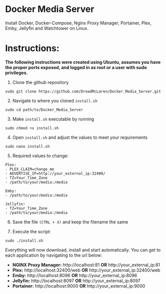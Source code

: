 # Docker Media Server
Install Docker, Docker-Compose, Nginx Proxy Manager, Portainer, Plex, Emby, Jellyfin and Watchtower on Linux.

# Instructions:

**The following instructions were created using Ubuntu, assumes you have the proper ports exposed, and logged in as root or a user with sudo privileges.**

1. Clone the github repository
```
sudo git clone https://github.com/DreadMcLaren/Docker_Media_Server.git
```

2. Navigate to where you cloned ```install.sh```
```
sudo cd path/to/Docker_Media_Server
```

3. Make ```install.sh``` executable by running
```
sudo chmod +x install.sh
```

4. Open ```install.sh``` and adjust the values to meet your requirements
```
sudo nano install.sh
```

5. Required values to change:
```
Plex:
- PLEX_CLAIM=change_me
- ADVERTISE_IP=http://your_external_ip:32400/
- TZ=Your_Time_Zone
- /path/to/your/media:/media
```
```
Emby:
- /path/to/your/media:/media
```
```
Jellyfin:
- TZ=Your_Time_Zone
- /path/to/your/media:/media
```

6. Save the file ```(CTRL + X)``` and keep the filename the same

7. Execute the script:
```
sudo ./install.sh
```


Everything will now download, install and start automatically. You can get to each application by navigating to the url below:

- **NGINX Proxy Manager:** http://localhost:81 **OR** http://your_external_ip:81
- **Plex:** http://localhost:32400/web **OR** http://your_external_ip:32400/web
- **Emby:** http://localhost:8096 **OR** http://your_external_ip:8096
- **Jellyfin:** http://localhost:8097 **OR** http://your_external_ip:8097
- **Portainer:** http://localhost:9000 **OR** http://your_external_ip:9000
